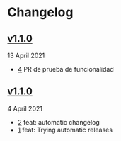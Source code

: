 # Changelog

## [v1.1.0](https://github.com/seperez/automatic-release/compare/v1.1.0...v1.1.0)

13 April 2021

- [4](https://github.com/seperez/automatic-release/pull/4) PR de prueba de funcionalidad
## [v1.1.0]()

4 April 2021

- [2](https://github.com/seperez/automatic-release/pull/2) feat: automatic changelog
- [1](https://github.com/seperez/automatic-release/pull/1) feat: Trying automatic releases
